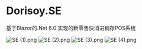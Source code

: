 # Dorisoy.SE
基于Blazor的.Net 6.0 实现的新零售快消进销存POS系统

<img src="https://github.com/dorisoy/Doris-POS/blob/master/Scn/SE%20(1).png" alt="SE (1).png">
<img src="https://github.com/dorisoy/Doris-POS/blob/master/Scn/SE%20(2).png" alt="SE (2).png">
<img src="https://github.com/dorisoy/Doris-POS/blob/master/Scn/SE%20(3).png" alt="SE (3).png">
<img src="https://github.com/dorisoy/Doris-POS/blob/master/Scn/SE%20(4).png" alt="SE (4).png">
